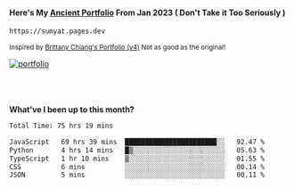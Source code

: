#### Here's My [Ancient Portfolio](https://sumyat.pages.dev) From Jan 2023 ( Don't Take it Too Seriously ) 
````bash
https://sumyat.pages.dev 
````

<sub>Inspired by [Brittany Chiang's Portfolio (v4)](https://v4.brittanychiang.com/) Not as good as the original!</sub>


<a href='https://sumyat.pages.dev/'>
    <img src='https://github.com/sumyat-aung/sumyat-aung/assets/108873224/c9b4f2be-c585-4dd3-84e1-692c3854a6d8' alt='portfolio' align='center' />
</a>


<br />
<br />


<br />
<br />

**What've I been up to this month?**

<!--START_SECTION:waka-->

```txt
Total Time: 75 hrs 19 mins

JavaScript   69 hrs 39 mins  ███████████████████████░░   92.47 %
Python       4 hrs 14 mins   █▒░░░░░░░░░░░░░░░░░░░░░░░   05.63 %
TypeScript   1 hr 10 mins    ▒░░░░░░░░░░░░░░░░░░░░░░░░   01.55 %
CSS          6 mins          ░░░░░░░░░░░░░░░░░░░░░░░░░   00.14 %
JSON         5 mins          ░░░░░░░░░░░░░░░░░░░░░░░░░   00.11 %
```

<!--END_SECTION:waka-->




